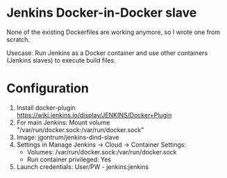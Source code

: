 # Jenkins Docker-in-Docker slave

None of the existing Dockerfiles are working anymore, so I wrote one from scratch.

Usecase: Run Jenkins as a Docker container and use other containers (Jenkins slaves) to execute build files.

# Configuration

1. Install docker-plugin https://wiki.jenkins.io/display/JENKINS/Docker+Plugin
2. For main Jenkins: Mount volume "/var/run/docker.sock:/var/run/docker.sock"
3. Image: jgontrum/jenkins-dind-slave
4. Settings in Manage Jenkins -> Cloud -> Container Settings:
   - Volumes: /var/run/docker.sock:/var/run/docker.sock
   - Run container privileged: Yes
5. Launch credentials: User/PW - jenkins:jenkins
